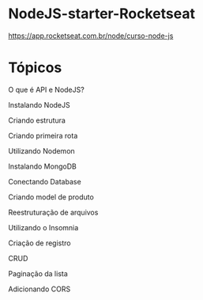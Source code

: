 # NodeJS-starter-Rocketseat
https://app.rocketseat.com.br/node/curso-node-js



# Tópicos
O que é API e NodeJS?

Instalando NodeJS

Criando estrutura

Criando primeira rota

Utilizando Nodemon

Instalando MongoDB

Conectando Database

Criando model de produto

Reestruturação de arquivos

Utilizando o Insomnia

Criação de registro

CRUD

Paginação da lista

Adicionando CORS

